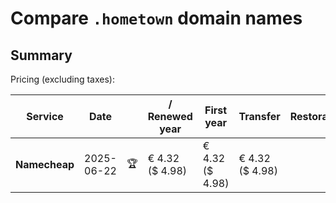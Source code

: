 # Compare `.hometown` domain names

## Summary

Pricing (excluding taxes):

| Service | Date |  | / Renewed year | First year | Transfer | Restoration |
|--|--|--|--|--|--|--|
| **Namecheap** | 2025-06-22 | 🏆 | € 4.32<br>($ 4.98) | € 4.32<br>($ 4.98) | € 4.32<br>($ 4.98) |  |
